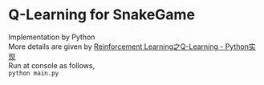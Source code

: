 # Q-Learning for SnakeGame
Implementation by Python  
More details are given by [Reinforcement Learning之Q-Learning - Python实现](https://www.cnblogs.com/xxhbdk/p/17450089.html)  
Run at console as follows,  
`python main.py`  
